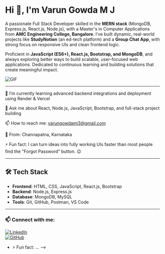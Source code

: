 # Hi 👋, I'm Varun Gowda M J

A passionate Full Stack Developer skilled in the **MERN stack** (MongoDB, Express.js, React.js, Node.js), with a Master's in Computer Applications from **AMC Engineering College, Bangalore**. I’ve built dynamic, real-world projects like **StudyNotion** (an ed-tech platform) and a **Group Chat App**, with strong focus on responsive UIs and clean frontend logic.

Proficient in **JavaScript (ES6+), React.js, Bootstrap, and MongoDB**, and always exploring better ways to build scalable, user-focused web applications. Dedicated to continuous learning and building solutions that create meaningful impact.

![GIF](https://media.giphy.com/media/qgQUggAC3Pfv687qPC/giphy.gif)

---

🌱 I’m currently learning advanced backend integrations and deployment using Render & Vercel

💬 Ask me about React, Node.js, JavaScript, Bootstrap, and full-stack project building

📫 How to reach me: varungowdamj3@gmail.com

📍 From: Channapatna, Karnataka

⚡ Fun fact: I can turn ideas into fully working UIs faster than most people find the "Forgot Password" button. 😉

---

## 🛠️ Tech Stack

- **Frontend**: HTML, CSS, JavaScript, React.js, Bootstrap
- **Backend**: Node.js, Express.js
- **Database**: MongoDB, MySQL
- **Tools**: Git, GitHub, Postman, VS Code

---

### 📫 Connect with me:
[![LinkedIn](https://img.shields.io/badge/-LinkedIn-blue?logo=linkedin)](https://www.linkedin.com/in/varun-gowda-mj)  
[![GitHub](https://img.shields.io/badge/-GitHub-black?logo=github)](https://github.com/varungowdamj)
- ⚡ Fun fact: ...
-->
